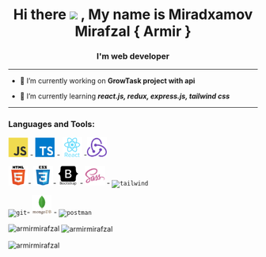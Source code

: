 <h1 align="center">Hi there <img src="https://camo.githubusercontent.com/e8e7b06ecf583bc040eb60e44eb5b8e0ecc5421320a92929ce21522dbc34c891/68747470733a2f2f6d656469612e67697068792e636f6d2f6d656469612f6876524a434c467a6361737252346961377a2f67697068792e676966" width="35px"> ,       My name is Miradxamov Mirafzal { Armir }</h1>
<h3 align="center">I'm web developer</h3>

-----------------------------------------------------------
- 🔭 I’m currently working on **GrowTask project with api**

- 🌱 I’m currently learning ***react.js, redux, express.js, tailwind css***
<p align="left">
</p>

<hr/>

<h3 align="left">Languages and Tools:</h3>

<p align="left"> 
  <code><img src="https://raw.githubusercontent.com/devicons/devicon/master/icons/javascript/javascript-original.svg" alt="javascript" width="40" height="40"/></code> -
  <code><img src="https://raw.githubusercontent.com/devicons/devicon/master/icons/typescript/typescript-original.svg" alt="typescript" width="40" height="40"/></code> -
  <code><img src="https://raw.githubusercontent.com/devicons/devicon/master/icons/react/react-original-wordmark.svg" alt="react" width="40" height="40"/></code>   -<code><img src="https://raw.githubusercontent.com/devicons/devicon/master/icons/redux/redux-original.svg" alt="redux" width="40" height="40"/></code>


  <code><img src="https://raw.githubusercontent.com/devicons/devicon/master/icons/html5/html5-original-wordmark.svg" alt="html5" width="40" height="40"/></code>-
  <code><img src="https://raw.githubusercontent.com/devicons/devicon/master/icons/css3/css3-original-wordmark.svg" alt="css3" width="40" height="40"/></code>-
  <code><img src="https://raw.githubusercontent.com/devicons/devicon/master/icons/bootstrap/bootstrap-plain-wordmark.svg" alt="bootstrap" width="40" height="40"/></code> -
  <code><img src="https://raw.githubusercontent.com/devicons/devicon/master/icons/sass/sass-original.svg" alt="sass" width="40" height="40"/></code> -
  <code><img src="https://www.vectorlogo.zone/logos/tailwindcss/tailwindcss-icon.svg" alt="tailwind" width="40" height="40"/></code>

  
  <code><img src="https://www.vectorlogo.zone/logos/git-scm/git-scm-icon.svg" alt="git" width="40" height="40"/></code>-
  <code><img src="https://raw.githubusercontent.com/devicons/devicon/master/icons/mongodb/mongodb-original-wordmark.svg" alt="mongodb" width="40" height="40"/></code> -
  <code><img src="https://www.vectorlogo.zone/logos/getpostman/getpostman-icon.svg" alt="postman" width="40" height="40"/></code> 
</p>

<p><img align="left" src="https://github-readme-stats.vercel.app/api/top-langs?username=armirmirafzal&show_icons=true&locale=en&layout=compact" alt="armirmirafzal" /></p>

<p>&nbsp;<img align="center" src="https://github-readme-stats.vercel.app/api?username=armirmirafzal&show_icons=true&locale=en" alt="armirmirafzal" /></p>

<p><img align="center" src="https://github-readme-streak-stats.herokuapp.com/?user=armirmirafzal&" alt="armirmirafzal" /></p>
